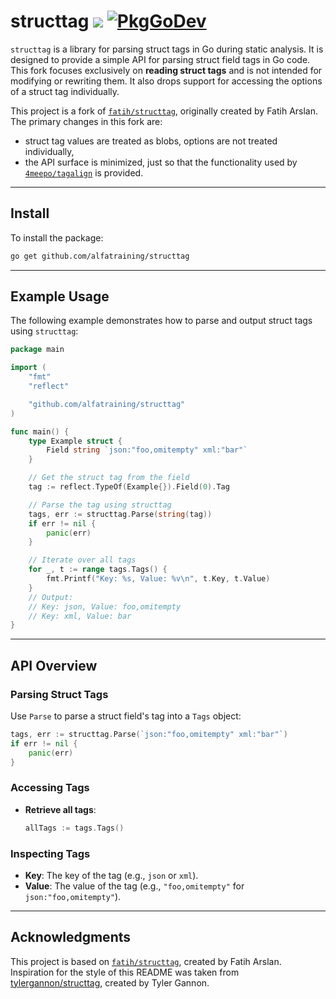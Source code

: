# structtag [![](https://github.com/alfatraining/structtag/workflows/build/badge.svg)](https://github.com/alfatraining/structtag/actions) [![PkgGoDev](https://pkg.go.dev/badge/github.com/alfatraining/structtag)](https://pkg.go.dev/github.com/alfatraining/structtag)

`structtag` is a library for parsing struct tags in Go during static analysis. 
It is designed to provide a simple API for parsing struct field tags in Go code. 
This fork focuses exclusively on **reading struct tags** and is not intended for modifying or rewriting them.
It also drops support for accessing the options of a struct tag individually.

This project is a fork of [`fatih/structtag`](https://github.com/fatih/structtag), originally created by Fatih Arslan. 
The primary changes in this fork are:

- struct tag values are treated as blobs, options are not treated individually,
- the API surface is minimized, just so that the functionality used by [`4meepo/tagalign`](https://github.com/4meepo/tagalign) is provided.

---

## Install

To install the package:

```bash
go get github.com/alfatraining/structtag
```

---

## Example Usage

The following example demonstrates how to parse and output struct tags using `structtag`:

```go
package main

import (
	"fmt"
	"reflect"

	"github.com/alfatraining/structtag"
)

func main() {
	type Example struct {
		Field string `json:"foo,omitempty" xml:"bar"`
	}

	// Get the struct tag from the field
	tag := reflect.TypeOf(Example{}).Field(0).Tag

	// Parse the tag using structtag
	tags, err := structtag.Parse(string(tag))
	if err != nil {
		panic(err)
	}

	// Iterate over all tags
	for _, t := range tags.Tags() {
		fmt.Printf("Key: %s, Value: %v\n", t.Key, t.Value)
	}
	// Output:
	// Key: json, Value: foo,omitempty
	// Key: xml, Value: bar
}
```

---

## API Overview

### Parsing Struct Tags
Use `Parse` to parse a struct field's tag into a `Tags` object:
```go
tags, err := structtag.Parse(`json:"foo,omitempty" xml:"bar"`)
if err != nil {
    panic(err)
}
```

### Accessing Tags
- **Retrieve all tags**:
  ```go
  allTags := tags.Tags()
  ```

### Inspecting Tags
- **Key**: The key of the tag (e.g., `json` or `xml`).
- **Value**: The value of the tag (e.g., `"foo,omitempty"` for `json:"foo,omitempty"`).

---

## Acknowledgments

This project is based on [`fatih/structtag`](https://github.com/fatih/structtag), created by Fatih Arslan.
Inspiration for the style of this README was taken from [tylergannon/structtag](https://github.com/tylergannon/structtag), created by Tyler Gannon.

